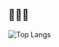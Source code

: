 ## 👋👋👋 

![Top Langs](https://github-readme-stats.vercel.app/api/top-langs/?username=DJSdev&layout=donut&hide=html,css)

<!--
**DJSdev/DJSdev** is a ✨ _special_ ✨ repository because its `README.md` (this file) appears on your GitHub profile.

Here are some ideas to get you started:

- 🔭 I’m currently working on ...
- 🌱 I’m currently learning ...
- 👯 I’m looking to collaborate on ...
- 🤔 I’m looking for help with ...
- 💬 Ask me about ...
- 📫 How to reach me: ...
- 😄 Pronouns: ...
- ⚡ Fun fact: ...
-->
